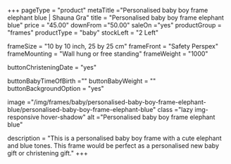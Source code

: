 +++
pageType = "product"
metaTitle ="Personalised baby boy frame elephant blue | Shauna Gra"
title = "Personalised baby boy frame elephant blue"
price = "45.00"
downFrom ="50.00"
saleOn ="yes"
productGroup = "frames"
productType = "baby"
stockLeft = "2 Left"

frameSize = "10 by 10 inch, 25 by 25 cm"
frameFront = "Safety Perspex"
frameMounting = "Wall hung or free standing"
frameWeight = "1000"

buttonChristeningDate = "yes"

buttonBabyTimeOfBirth =""
buttonBabyWeight = ""
buttonBackgroundOption = "yes"

image ="/img/frames/baby/personalised-baby-boy-frame-elephant-blue/personalised-baby-boy-frame-elephant-blue"
class ="lazy img-responsive hover-shadow"
alt ="Personalised baby boy frame elephant blue"

description = "This is a personalised baby boy frame with a cute elephant and blue tones. This frame would be perfect as a personalised new baby gift or christening gift."
+++
